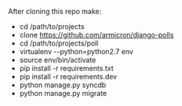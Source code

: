 After cloning this repo make:
* cd /path/to/projects
* clone https://github.com/armicron/django-polls
* cd /path/to/projects/poll
* virtualenv --python=python2.7 env
* source env/bin/activate
* pip install -r requirements.txt
* pip install -r requirements.dev
* python manage.py syncdb
* python manage.py migrate
